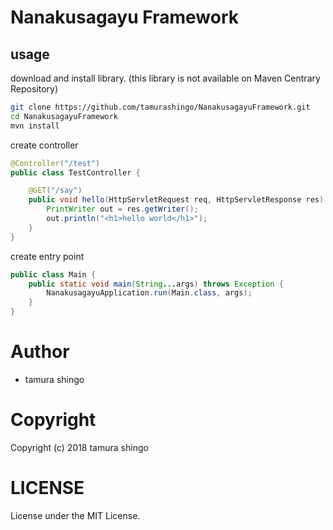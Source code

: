 # Nanakusagayu Framework

## usage

download and install library.
(this library is not available on Maven Centrary Repository)

```sh
git clone https://github.com/tamurashingo/NanakusagayuFramework.git
cd NanakusagayuFramework
mvn install
```

create controller

```java
@Controller("/test")
public class TestController {

    @GET("/say")
    public void hello(HttpServletRequest req, HttpServletResponse res) throws IOException {
        PrintWriter out = res.getWriter();
        out.println("<h1>hello world</h1>");
    }
}
```


create entry point

```java
public class Main {
    public static void main(String...args) throws Exception {
        NanakusagayuApplication.run(Main.class, args);
    }
}
```

# Author
- tamura shingo

# Copyright
Copyright (c) 2018 tamura shingo

# LICENSE
License under the MIT License.


